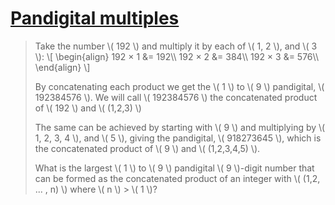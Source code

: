 # [Pandigital multiples](https://projecteuler.net/problem=38)

> Take the number \\( 192 \\) and multiply it by each of \\( 1, 2 \\), and \\( 3 \\):
> \\[
> \begin{align}
> 192 × 1 &= 192\\\\
> 192 × 2 &= 384\\\\
> 192 × 3 &= 576\\\\
> \end{align}
> \\]
>
> By concatenating each product we get the \\( 1 \\) to \\( 9 \\) pandigital, \\( 192384576 \\). We will call \\( 192384576 \\) the concatenated product of \\( 192 \\) and \\( (1,2,3) \\)
>
> The same can be achieved by starting with \\( 9 \\) and multiplying by \\( 1, 2, 3, 4 \\), and \\( 5 \\), giving the pandigital, \\( 918273645 \\), which is the concatenated product of \\( 9 \\) and \\( (1,2,3,4,5) \\).
>
> What is the largest \\( 1 \\) to \\( 9 \\) pandigital \\( 9 \\)-digit number that can be formed as the concatenated product of an integer with \\( (1,2, ... , n) \\) where \\( n \\) > \\( 1 \\)?
